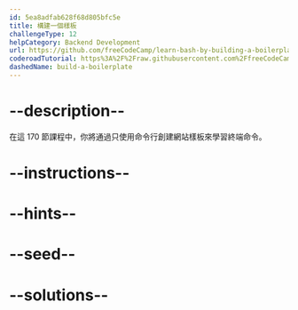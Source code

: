 ```yaml
---
id: 5ea8adfab628f68d805bfc5e
title: 構建一個樣板
challengeType: 12
helpCategory: Backend Development
url: https://github.com/freeCodeCamp/learn-bash-by-building-a-boilerplate
coderoadTutorial: https%3A%2F%2Fraw.githubusercontent.com%2FfreeCodeCamp%2Flearn-bash-by-building-a-boilerplate%2Fmain%2Ftutorial.json
dashedName: build-a-boilerplate
---
```


# --description--

在這 170 節課程中，你將通過只使用命令行創建網站樣板來學習終端命令。

# --instructions--

# --hints--

# --seed--

# --solutions--
